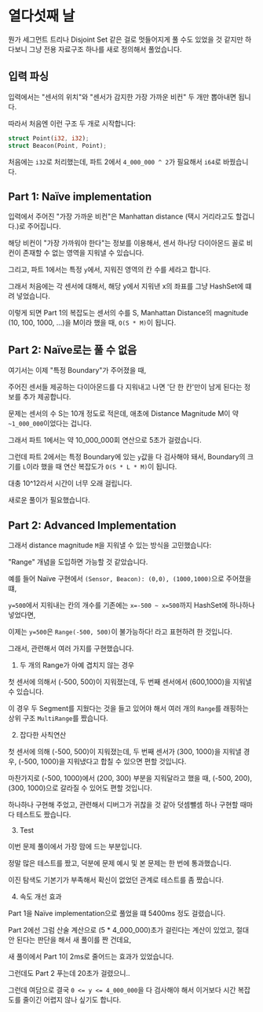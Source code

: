# 열다섯째 날

뭔가 세그먼트 트리나 Disjoint Set 같은 걸로 멋들어지게 풀 수도 있었을 것 같지만 하다보니 그냥 전용 자료구조 하나를 새로 정의해서 풀었습니다.

## 입력 파싱

입력에서는 "센서의 위치"와 "센서가 감지한 가장 가까운 비컨" 두 개만 뽑아내면 됩니다.

따라서 처음엔 이런 구조 두 개로 시작합니다:

```Rust
struct Point(i32, i32);
struct Beacon(Point, Point);
```

처음에는 `i32`로 처리했는데, 파트 2에서 `4_000_000 ^ 2`가 필요해서 `i64`로 바꿨습니다.

## Part 1: Naïve implementation

입력에서 주어진 "가장 가까운 비컨"은 Manhattan distance (택시 거리라고도 할겁니다.)로 주어집니다.

해당 비컨이 "가장 가까워야 한다"는 정보를 이용해서, 센서 하나당 다이아몬드 꼴로 비컨이 존재할 수 없는 영역을 지워낼 수 있습니다.

그리고, 파트 1에서는 특정 `y`에서, 지워진 영역의 칸 수를 세라고 합니다.

그래서 처음에는 각 센서에 대해서, 해당 y에서 지워낸 x의 좌표를 그냥 HashSet에 떄려 넣었습니다.

이렇게 되면 Part 1의 복잡도는 센서의 수를 S, Manhattan Distance의 magnitude (10, 100, 1000, ...)을 M이라 했을 때, `O(S * M)`이 됩니다.

## Part 2: Naïve로는 풀 수 없음

여기서는 이제 "특정 Boundary"가 주어졌을 때,

주어진 센서들 제공하는 다이아몬드를 다 지워내고 나면 '단 한 칸'만이 남게 된다는 정보를 추가 제공합니다.

문제는 센서의 수 S는 10개 정도로 적은데, 애초에 Distance Magnitude M이 약 `~1_000_000`이었다는 겁니다.

그래서 파트 1에서는 약 10_000_000회 연산으로 5초가 걸렸습니다.

그런데 파트 2에서는 특정 Boundary에 있는 `y`값을 다 검사해야 돼서, Boundary의 크기를 `L`이라 했을 때 연산 복잡도가 `O(S * L * M)`이 됩니다.

대충 10^12라서 시간이 너무 오래 걸립니다.

새로운 풀이가 필요했습니다.

## Part 2: Advanced Implementation

그래서 distance magnitude `M`을 지워낼 수 있는 방식을 고민했습니다:

"Range" 개념을 도입하면 가능할 것 같았습니다.

예를 들어 Naïve 구현에서 `(Sensor, Beacon): (0,0), (1000,1000)`으로 주어졌을 떄,

`y=500`에서 지워내는 칸의 개수를 기존에는 `x=-500 ~ x=500`까지 HashSet에 하나하나 넣었다면,

이제는 `y=500`은 `Range(-500, 500)`이 불가능하다! 라고 표현하려 한 것입니다.

그래서, 관련해서 여러 가지를 구현했습니다.

1. 두 개의 Range가 아예 겹치지 않는 경우

첫 센서에 의해서 (-500, 500)이 지워졌는데, 두 번째 센서에서 (600,1000)을 지워낼 수 있습니다.

이 경우 두 Segment를 지웠다는 것을 들고 있어야 해서 여러 개의 `Range`를 래핑하는 상위 구조 `MultiRange`를 짰습니다.

2. 잡다한 사칙연산

첫 센서에 의해 (-500, 500)이 지워졌는데, 두 번째 센서가 (300, 1000)을 지워낼 경우, (-500, 1000)을 지워냈다고 합칠 수 있으면 편할 것입니다.

마찬가지로 (-500, 1000)에서 (200, 300) 부분을 지워달라고 했을 때, (-500, 200), (300, 1000)으로 갈라질 수 있어도 편할 것입니다.

하나하나 구현해 주었고, 관련해서 디버그가 귀찮을 것 같아 덧셈뺄셈 하나 구현할 때마다 테스트도 짰습니다.

3. Test

이번 문제 풀이에서 가장 맘에 드는 부분입니다.

정말 많은 테스트를 짰고, 덕분에 문제 예시 및 본 문제는 한 번에 통과했습니다.

이진 탐색도 기본기가 부족해서 확신이 없었던 관계로 테스트를 좀 짰습니다.

4. 속도 개선 효과

Part 1을 Naïve implementation으로 풀었을 떄 5400ms 정도 걸렸습니다.

Part 2에선 그럼 산술 계산으로 (5 \* 4_000_000)초가 걸린다는 계산이 있었고, 절대 안 된다는 판단을 해서 새 풀이를 짠 건데요,

새 풀이에서 Part 1이 2ms로 줄어드는 효과가 있었습니다.

그런데도 Part 2 푸는데 20초가 걸렸으니..

그런데 여담으로 결국 `0 <= y <= 4_000_000`을 다 검사해야 해서 이거보다 시간 복잡도를 줄이긴 어렵지 않나 싶기도 합니다.
